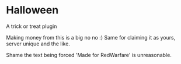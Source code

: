 Halloween
=========

A trick or treat plugin

Making money from this is a big no no :)
Same for claiming it as yours, server unique and the like.

Shame the text being forced 'Made for RedWarfare' is unreasonable.

